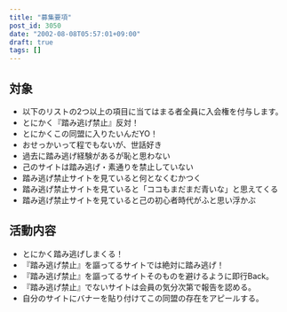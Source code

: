 ```yaml
---
title: "募集要項"
post_id: 3050
date: "2002-08-08T05:57:01+09:00"
draft: true
tags: []
---
```



## 対象

  * 以下のリストの2つ以上の項目に当てはまる者全員に入会権を付与します。
  * とにかく『踏み逃げ禁止』反対！
  * とにかくこの同盟に入りたいんだYO！
  * おせっかいって程でもないが、世話好き
  * 過去に踏み逃げ経験があるが恥と思わない
  * 己のサイトは踏み逃げ・素通りを禁止していない
  * 踏み逃げ禁止サイトを見ていると何となくむかつく
  * 踏み逃げ禁止サイトを見ていると「ココもまだまだ青いな」と思えてくる
  * 踏み逃げ禁止サイトを見ていると己の初心者時代がふと思い浮かぶ
## 活動内容

  * とにかく踏み逃げしまくる！
  * 『踏み逃げ禁止』を謳ってるサイトでは絶対に踏み逃げ！
  * 『踏み逃げ禁止』を謳ってるサイトそのものを避けるように即行Back。
  * 『踏み逃げ禁止』でないサイトは会員の気分次第で報告を認める。
  * 自分のサイトにバナーを貼り付けてこの同盟の存在をアピールする。
